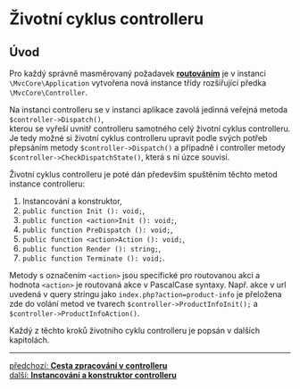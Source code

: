 # Životní cyklus controlleru

## Úvod

Pro každý správně masměrovaný požadavek [**routováním**](../application/request-routing.md) je v instanci `\MvcCore\Application` vytvořena nová instance třídy rozšiřující předka `\MvcCore\Controller`.

Na instanci controlleru se v instanci aplikace zavolá jedinná veřejná metoda `$controller->Dispatch()`,  
kterou se vyřeší uvnitř controlleru samotného celý životní cyklus controlleru. Je tedy možné 
si životní cyklus controlleru upravit podle svých potřeb přepsáním metody `$controller->Dispatch()` 
a případně i controller metody `$controller->CheckDispatchState()`, která s ní úzce souvisí.

Životní cyklus controlleru je poté dán především spuštěním těchto metod instance controlleru:
1. Instancování a konstruktor,
2. `public function Init (): void;`,
3. `public function <action>Init (): void;`,
4. `public function PreDispatch (): void;`,
5. `public function <action>Action (): void;`,
6. `public function Render (): string;`,
7. `public function Terminate (): void;`.

Metody s označením `<action>` jsou specifické pro routovanou akci a hodnota
`<action>` je routovaná akce v PascalCase syntaxy. Např. akce v url uvedená 
v query stringu jako `index.php?action=product-info` je přeložena zde 
do volání metod ve tvarech `$controller->ProductInfoInit();` a `$controller->ProductInfoAction()`.

Každý z těchto kroků životního cyklu controlleru je popsán v dalších kapitolách.

---

<div class="prev-next">

[předchozí: **Cesta zpracování v controlleru**](./README.md)  
[další: **Instancování a konstruktor controlleru**](./instancing-and-constructor.md)  

</div>
